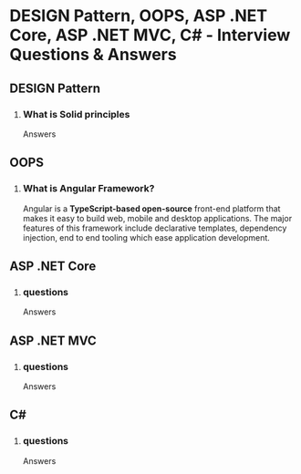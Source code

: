# DESIGN Pattern, OOPS, ASP .NET Core, ASP .NET MVC, C# - Interview Questions & Answers

## DESIGN Pattern

1. ### What is Solid principles
   Answers

## OOPS

1. ### What is Angular Framework?

   Angular is a **TypeScript-based open-source** front-end platform that makes it easy to build web, mobile and desktop applications. The major features of this framework include declarative templates, dependency injection, end to end tooling which ease application development.

## ASP .NET Core

1. ### questions
   Answers

## ASP .NET MVC

1. ### questions
   Answers

## C#

1. ### questions
   Answers
